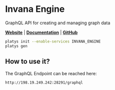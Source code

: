 # Invana Engine

GraphQL API for creating and managing graph data 

**[Website](https://invana.io/)** | **[Documentation](https://docs.invana.io/products/invana-engine)** | **[GitHub](https://github.com/invana/invana-engine)**

```bash
platys init --enable-services INVANA_ENGINE
platys gen
```

## How to use it?

The GraphQL Endpoint can be reached here:

```
http://198.19.249.242:28291/graphql
```